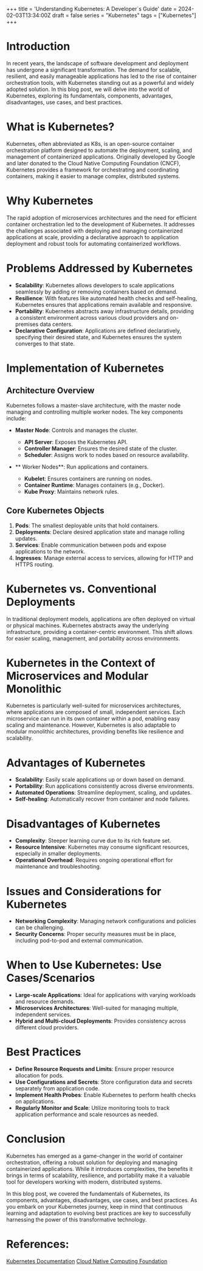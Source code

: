 +++
title = 'Understanding Kubernetes: A Developer`s Guide'
date = 2024-02-03T13:34:00Z
draft = false
series = "Kubernetes"
tags = ["Kubernetes"]
+++

# Introduction

In recent years, the landscape of software development and deployment has undergone a significant transformation. The demand for scalable, resilient, and easily manageable applications has led to the rise of container orchestration tools, with Kubernetes standing out as a powerful and widely adopted solution. In this blog post, we will delve into the world of Kubernetes, exploring its fundamentals, components, advantages, disadvantages, use cases, and best practices.

# What is Kubernetes?

Kubernetes, often abbreviated as K8s, is an open-source container orchestration platform designed to automate the deployment, scaling, and management of containerized applications. Originally developed by Google and later donated to the Cloud Native Computing Foundation (CNCF), Kubernetes provides a framework for orchestrating and coordinating containers, making it easier to manage complex, distributed systems.

# Why Kubernetes

The rapid adoption of microservices architectures and the need for efficient container orchestration led to the development of Kubernetes. It addresses the challenges associated with deploying and managing containerized applications at scale, providing a declarative approach to application deployment and robust tools for automating containerized workflows.

# Problems Addressed by Kubernetes

- **Scalability**: Kubernetes allows developers to scale applications seamlessly by adding or removing containers based on demand.
- **Resilience**: With features like automated health checks and self-healing, Kubernetes ensures that applications remain available and responsive.
- **Portability**: Kubernetes abstracts away infrastructure details, providing a consistent environment across various cloud providers and on-premises data centers.
- **Declarative Configuration**: Applications are defined declaratively, specifying their desired state, and Kubernetes ensures the system converges to that state.

# Implementation of Kubernetes

## Architecture Overview

Kubernetes follows a master-slave architecture, with the master node managing and controlling multiple worker nodes. The key components include:

- **Master Node**: Controls and manages the cluster.

  - **API Server**: Exposes the Kubernetes API.
  - **Controller Manager**: Ensures the desired state of the cluster.
  - **Scheduler**: Assigns work to nodes based on resource availability.

- ** Worker Nodes**: Run applications and containers.

  - **Kubelet**: Ensures containers are running on nodes.
  - **Container Runtime**: Manages containers (e.g., Docker).
  - **Kube Proxy**: Maintains network rules.

## Core Kubernetes Objects

1. **Pods**: The smallest deployable units that hold containers.
2. **Deployments**: Declare desired application state and manage rolling updates.
3. **Services**: Enable communication between pods and expose applications to the network.
4. **Ingresses**: Manage external access to services, allowing for HTTP and HTTPS routing.

# Kubernetes vs. Conventional Deployments

In traditional deployment models, applications are often deployed on virtual or physical machines. Kubernetes abstracts away the underlying infrastructure, providing a container-centric environment. This shift allows for easier scaling, management, and portability across environments.

# Kubernetes in the Context of Microservices and Modular Monolithic

Kubernetes is particularly well-suited for microservices architectures, where applications are composed of small, independent services. Each microservice can run in its own container within a pod, enabling easy scaling and maintenance. However, Kubernetes is also adaptable to modular monolithic architectures, providing benefits like resilience and scalability.

# Advantages of Kubernetes

- **Scalability**: Easily scale applications up or down based on demand.
- **Portability**: Run applications consistently across diverse environments.
- **Automated Operations**: Streamline deployment, scaling, and updates.
- **Self-healing**: Automatically recover from container and node failures.

# Disadvantages of Kubernetes

- **Complexity**: Steeper learning curve due to its rich feature set.
- **Resource Intensive**: Kubernetes may consume significant resources, especially in smaller deployments.
- **Operational Overhead**: Requires ongoing operational effort for maintenance and troubleshooting.

# Issues and Considerations for Kubernetes

- **Networking Complexity**: Managing network configurations and policies can be challenging.
- **Security Concerns**: Proper security measures must be in place, including pod-to-pod and external communication.

# When to Use Kubernetes: Use Cases/Scenarios

- **Large-scale Applications**: Ideal for applications with varying workloads and resource demands.
- **Microservices Architectures**: Well-suited for managing multiple, independent services.
- **Hybrid and Multi-cloud Deployments**: Provides consistency across different cloud providers.

# Best Practices

- **Define Resource Requests and Limits**: Ensure proper resource allocation for pods.
- **Use Configurations and Secrets**: Store configuration data and secrets separately from application code.
- **Implement Health Probes**: Enable Kubernetes to perform health checks on applications.
- **Regularly Monitor and Scale**: Utilize monitoring tools to track application performance and scale resources as needed.

# Conclusion

Kubernetes has emerged as a game-changer in the world of container orchestration, offering a robust solution for deploying and managing containerized applications. While it introduces complexities, the benefits it brings in terms of scalability, resilience, and portability make it a valuable tool for developers working with modern, distributed systems.

In this blog post, we covered the fundamentals of Kubernetes, its components, advantages, disadvantages, use cases, and best practices. As you embark on your Kubernetes journey, keep in mind that continuous learning and adaptation to evolving best practices are key to successfully harnessing the power of this transformative technology.

# References:

[Kubernetes Documentation](https://kubernetes.io/docs/home/)
[Cloud Native Computing Foundation](https://www.cncf.io/blog/2019/12/16/kubernetes-101/)
